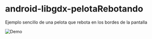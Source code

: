 # android-libgdx-pelotaRebotando
Ejemplo sencillo de una pelota que rebota en los bordes de la pantalla

![Demo](http://https://github.com/dariojg/android-libgdx-pelotaRebotando/blob/master/pelotaRebotando.gif)

